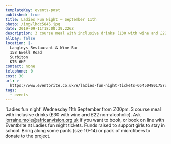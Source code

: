```yaml
---
templateKey: events-post
published: true
title: Ladies Fun Night – September 11th
photo: /img/lhdc5845.jpg
date: 2019-09-11T18:00:39.226Z
description: 3 course meal with inclusive drinks (£30 with wine and £22 non-alcoholic).
allDay: false
location: |-
  Langleys Restaurant & Wine Bar
  158 Ewell Road
  Surbiton
  KT6 6HE
contact: none
telephone: 0
cost: 30
url: >-
  https://www.eventbrite.co.uk/e/ladies-fun-night-tickets-66450480175?utm_campaign=new_event_email&utm_medium=email&utm_source=eb_email&utm_term=viewmyevent_button
tags:
  - events
---
```


‘Ladies fun night’ Wednesday 11th September from 7.00pm. 3 course meal with inclusive drinks (£30 with wine and £22 non-alcoholic). Ask lorraine.mole@africanvision.org.uk if you want to book, or book on line with Eventbrite at Ladies fun night tickets. Funds raised to support girls to stay in school. Bring along some pants (size 10-14) or pack of microfibers to donate to the project.
